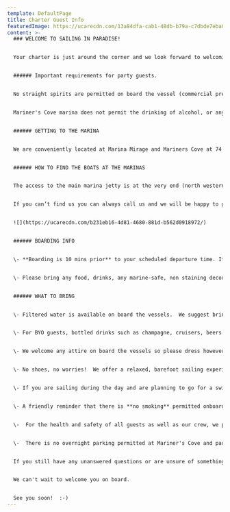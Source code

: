 ```yaml
---
template: DefaultPage
title: Charter Guest Info
featuredImage: https://ucarecdn.com/13a84dfa-cab1-48db-b79a-c7dbde7eba0f/
content: >-
  ### WELCOME TO SAILING IN PARADISE!


  Your charter is just around the corner and we look forward to welcoming you onboard :) We have put together some essential pre-charter info to help get you ready for a totally stress-free and seamless experience! 


  ###### I﻿mportant requirements for party guests.


  N﻿o straight spirits are permitted on board the vessel (commercial premix spirits cans or bottles only).   Any spirits bottles will need to be surrendered to crew and will be returned at the end of the charter - sorry!!


  M﻿ariner's Cove marina does not permit the drinking of alcohol, or any loud or disorderly behaviour.  We also cannot welcome any already intoxicated guests on board the boat so please hold off on cracking open those drinks until you get on the boat. In the event that any guests become overly intoxicated on the charter it may be necessary to drop at a different wharf at the end of the charter.    


  ###### GETTING TO THE MARINA


  We are conveniently located at Marina Mirage and Mariners Cove at 74 Seaworld Drive, Main Beach. The marinas are directly adjacent to one another and there is plentiful free parking which you are invited to use.


  ###### HOW TO FIND THE BOATS AT THE MARINAS


  The access to the main marina jetty is at the very end (north western corner) of the Mariner's Cove carpark.   Please take the jetty with the big yellow archway at Mariner's Cove. Our vessels are located on the first arm (to your left) after going under the first yellow archway, the boats are visible straight away. Please find a map below of the current vessel locations.  


  If you can’t find us you can always call us and we will be happy to guide you.


  ![](https://ucarecdn.com/b231eb16-4d81-4680-881d-b562d0918972/)


  ###### BOARDING INFO


  \- **Boarding is 10 mins prior** to your scheduled departure time. If you arrive earlier than this we ask that you please meet your group at the top, main boardwalk and wait there until your scheduled boarding time. The Marinas are very narrow, so it can be unsafe for large groups to congregate near the boats. At your scheduled boarding time 10 mins prior to departure, please make your way  to the vessel where our crew will be waiting for you. 


  \- Please bring any food, drinks, any marine-safe, non staining decorations etc with you on arrival.   On most occasions we are unfortunately unable to accept early deliveries due to the vessel's schedule and lack of storage space


  ###### WHAT TO BRING


  \- Filtered water is available on board the vessels.  We suggest bringing a reusable water bottle.  


  \- For BYO guests, bottled drinks such as champagne, cruisers, beers etc are welcome. **Red wine and straight bottles of spirits are not permitted**, but you are welcome to bring along commercial pre-mixed spirits/RTDs.  Please BYO non-breakable cup if required.  We will provide eskies with ice for your use.


  \- We welcome any attire on board the vessels so please dress however you feel comfortable to suit the theme of your charter, whether than be a T-Shirt and shorts or cocktail attire.  On winter evenings a jacket is advisable. 


  \- No shoes, no worries!  We offer a relaxed, barefoot sailing experience for your safety and comfort on board.     **You will be asked to slip your shoes off prior to boarding and leave your worries at the dock.**   


  \- If you are sailing during the day and are planning to go for a swim or enjoy our complimentary beach activities, be sure to remember your beach towel, swimmers and sunscreen (slip, slop, slap!) 


  \- A friendly reminder that there is **no smoking** permitted onboard our vessels. Our crew can organise a smoking stop for any guests on request, please let them know at the start of your charter. 


  \-  For the health and safety of all guests as well as our crew, we politely request that all guests attending the event are made aware that they will be unable to sail if they are showing symptoms of COVID-19 (high temp, cough, respiratory symptoms etc).  


  \-  There is no overnight parking permitted at Mariner's Cove and parking inspections are sporadically enforced so we recommend street parking on Seaworld Drive (or catching a cab) if you intend to leave your car overnight. 


  If you still have any unanswered questions or are unsure of something, please feel free to give us a call on 0438 915 222 or drop us an email at info@sailinginparadise.com.au.  


  We can't wait to welcome you on board.   


  See you soon!  :-)
---
```


